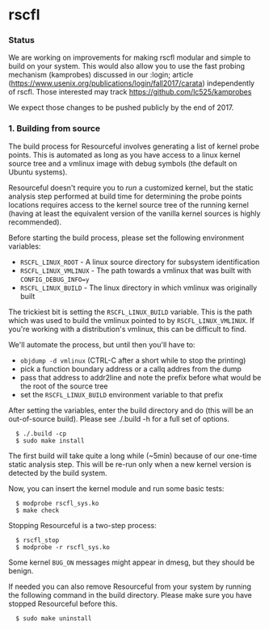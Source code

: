 # **rscfl**

### Status

We are working on improvements for making rscfl modular and simple to build on your system.
This would also allow you to use the fast probing mechanism (kamprobes) discussed in
our :login; article (https://www.usenix.org/publications/login/fall2017/carata)
independently of rscfl. Those interested may track https://github.com/lc525/kamprobes

We expect those changes to be pushed publicly by the end of 2017.


### 1. Building from source

The build process for Resourceful involves generating a list of kernel probe
points. This is automated as long as you have access to a linux kernel source
tree and a vmlinux image with debug symbols (the default on Ubuntu systems).

Resourceful doesn't require you to _run_ a customized kernel, but the static
analysis step performed at build time for determining the probe points locations
requires access to the kernel source tree of the running kernel (having at least
the equivalent version of the vanilla kernel sources is highly recommended).

Before starting the build process, please set the following environment
variables:

* `RSCFL_LINUX_ROOT` - A linux source directory for subsystem identification
* `RSCFL_LINUX_VMLINUX` - The path towards a vmlinux that was built with `CONFIG_DEBUG_INFO=y`
* `RSCFL_LINUX_BUILD` - The linux directory in which vmlinux was originally built

The trickiest bit is setting the `RSCFL_LINUX_BUILD` variable. This is the path
which was used to build the vmlinux pointed to by `RSCFL_LINUX_VMLINUX`. If you're
working with a distribution's vmlinux, this can be difficult to find.

We'll automate the process, but until then you'll have to:
  - `objdump -d vmlinux` (CTRL-C after a short while to stop the printing)
  - pick a function boundary address or a callq addres from the dump
  - pass that address to addr2line and note the prefix before what would be
    the root of the source tree
  - set the `RSCFL_LINUX_BUILD` environment variable to that prefix

After setting the variables, enter the build directory and do (this will
be an out-of-source build). Please see ./.build -h for a full set of options.

```
  $ ./.build -cp
  $ sudo make install
```

The first build will take quite a long while (~5min) because of our one-time
static analysis step. This will be re-run only when a new kernel version is
detected by the build system.

Now, you can insert the kernel module and run some basic tests:

```
  $ modprobe rscfl_sys.ko
  $ make check
```

Stopping Resourceful is a two-step process:

```
  $ rscfl_stop
  $ modprobe -r rscfl_sys.ko
```
Some kernel `BUG_ON` messages might appear in dmesg, but they should be benign.

If needed you can also remove Resourceful from your system by running the
following command in the build directory. Please make sure you have stopped
Resourceful before this.

```
  $ sudo make uninstall
```
